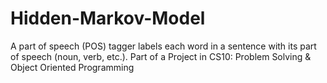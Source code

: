 # Hidden-Markov-Model
A part of speech (POS) tagger labels each word in a sentence with its part of speech (noun, verb, etc.).
Part of a Project in CS10: Problem Solving & Object Oriented Programming
